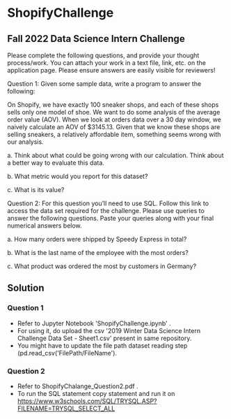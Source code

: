 # ShopifyChallenge
## Fall 2022 Data Science Intern Challenge 

Please complete the following questions, and provide your thought process/work. You can attach your work in a text file, link, etc. on the application page. Please ensure answers are easily visible for reviewers!


Question 1: Given some sample data, write a program to answer the following:

On Shopify, we have exactly 100 sneaker shops, and each of these shops sells only one model of shoe. We want to do some analysis of the average order value (AOV). When we look at orders data over a 30 day window, we naively calculate an AOV of $3145.13. Given that we know these shops are selling sneakers, a relatively affordable item, something seems wrong with our analysis. 

 a.	Think about what could be going wrong with our calculation. Think about a better way to evaluate this data. 
 
 b.	What metric would you report for this dataset?
 
 c.	What is its value?


Question 2: For this question you’ll need to use SQL. Follow this link to access the data set required for the challenge. Please use queries to answer the following questions. Paste your queries along with your final numerical answers below.

a.	How many orders were shipped by Speedy Express in total?

b.	What is the last name of the employee with the most orders?

c.	What product was ordered the most by customers in Germany?

## Solution
### Question 1 
* Refer to Jupyter Notebook 'ShopifyChallenge.ipynb' .
* For using it, do upload the csv '2019 Winter Data Science Intern Challenge Data Set - Sheet1.csv' present in same repository. 
* You might have to update the file path dataset reading step (pd.read_csv('FilePath/FileName').

### Question 2
* Refer to ShopifyChalange_Question2.pdf .
* To run the SQL statement copy statement and run it on https://www.w3schools.com/SQL/TRYSQL.ASP?FILENAME=TRYSQL_SELECT_ALL

